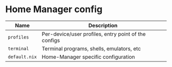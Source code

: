 # Home Manager config

| Name                  | Description                                          |
| --------------------- | ---------------------------------------------------- |
| `profiles`            | Per-device/user profiles, entry point of the configs |
| `terminal`            | Terminal programs, shells, emulators, etc            |
| `default.nix`         | Home-Manager specific configuration                  |
